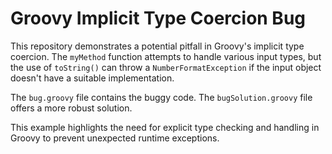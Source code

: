 # Groovy Implicit Type Coercion Bug
This repository demonstrates a potential pitfall in Groovy's implicit type coercion. The `myMethod` function attempts to handle various input types, but the use of `toString()` can throw a `NumberFormatException` if the input object doesn't have a suitable implementation.

The `bug.groovy` file contains the buggy code.  The `bugSolution.groovy` file offers a more robust solution.

This example highlights the need for explicit type checking and handling in Groovy to prevent unexpected runtime exceptions.